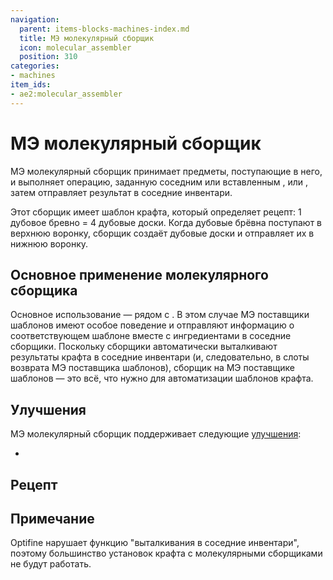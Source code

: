 ```yaml
---
navigation:
  parent: items-blocks-machines-index.md
  title: МЭ молекулярный сборщик
  icon: molecular_assembler
  position: 310
categories:
- machines
item_ids:
- ae2:molecular_assembler
---
```


# МЭ молекулярный сборщик

<BlockImage id="molecular_assembler" scale="8" />

МЭ молекулярный сборщик принимает предметы, поступающие в него, и выполняет операцию, заданную соседним <ItemLink id="pattern_provider" /> или вставленным <ItemLink id="crafting_pattern" />, <ItemLink id="smithing_table_pattern" /> или <ItemLink id="stonecutting_pattern" />, затем отправляет результат в соседние инвентари.

Этот сборщик имеет шаблон крафта, который определяет рецепт: 1 дубовое бревно = 4 дубовые доски. Когда дубовые брёвна поступают в верхнюю воронку, сборщик создаёт дубовые доски и отправляет их в нижнюю воронку.

<GameScene zoom="6" background="transparent">
  <ImportStructure src="../assets/assemblies/standalone_assembler.snbt" />
  <IsometricCamera yaw="195" pitch="30" />
</GameScene>

## Основное применение молекулярного сборщика

Основное использование — рядом с <ItemLink id="pattern_provider" />. В этом случае МЭ поставщики шаблонов имеют особое поведение и отправляют информацию о соответствующем шаблоне вместе с ингредиентами в соседние сборщики. Поскольку сборщики автоматически выталкивают результаты крафта в соседние инвентари (и, следовательно, в слоты возврата МЭ поставщика шаблонов), сборщик на МЭ поставщике шаблонов — это всё, что нужно для автоматизации шаблонов крафта.

<GameScene zoom="4" background="transparent">
  <ImportStructure src="../assets/assemblies/assembler_tower.snbt" />
  <IsometricCamera yaw="195" pitch="30" />
</GameScene>

## Улучшения

МЭ молекулярный сборщик поддерживает следующие [улучшения](upgrade_cards.md):

* <ItemLink id="speed_card" />

## Рецепт

<RecipeFor id="molecular_assembler" />

## Примечание

Optifine нарушает функцию "выталкивания в соседние инвентари", поэтому большинство установок крафта с молекулярными сборщиками не будут работать.